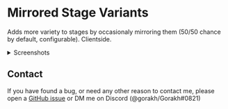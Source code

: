 # Mirrored Stage Variants

Adds more variety to stages by occasionaly mirroring them (50/50 chance by default, configurable). Clientside.

<details>
  <summary>Screenshots</summary>

<img src="https://github.com/Goorakh/MirroredStageVariants/blob/master/VS/README_Content/screenshot_plains.png?raw=true" width=600 />

<img src="https://github.com/Goorakh/MirroredStageVariants/blob/master/VS/README_Content/screenshot_rallypoint.png?raw=true" width=600 />

<img src="https://github.com/Goorakh/MirroredStageVariants/blob/master/VS/README_Content/screenshot_roost.png?raw=true" width=600 />

<img src="https://github.com/Goorakh/MirroredStageVariants/blob/master/VS/README_Content/screenshot_sirenscall.png?raw=true" width=600 />

</details>


## Contact

If you have found a bug, or need any other reason to contact me, please open a [GitHub issue](https://github.com/Goorakh/MirroredStageVariants/issues/new) or DM me on Discord (@gorakh/Gorakh#0821)